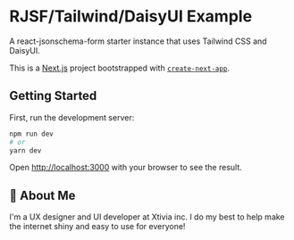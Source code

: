 # RJSF/Tailwind/DaisyUI Example

A react-jsonschema-form starter instance that uses Tailwind CSS and DaisyUI.

This is a [Next.js](https://nextjs.org/) project bootstrapped with [`create-next-app`](https://github.com/vercel/next.js/tree/canary/packages/create-next-app).

## Getting Started

First, run the development server:

```bash
npm run dev
# or
yarn dev
```

Open [http://localhost:3000](http://localhost:3000) with your browser to see the result.

## 🚀 About Me
I'm a UX designer and UI developer at Xtivia inc. I do my best to help make the internet shiny and easy to use for everyone!
